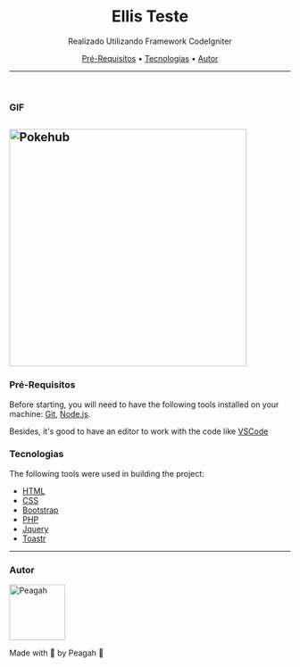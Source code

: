 <h1 align="center">Ellis Teste</h1>

<p align="center">Realizado Utilizando Framework CodeIgniter</p>

<p align="center">
 <a href="#pre-requisitos">Pré-Requisitos</a> •
 <a href="#tecnologias">Tecnologias</a> •
 <a href="#autor">Autor</a>
</p>

---

<br>

### GIF

<h2>
  <img alt="Pokehub" title="Register" src="Github/gitRegister.gif" height="425" />
</h2>

### Pré-Requisitos

Before starting, you will need to have the following tools installed on your machine:
[Git](https://git-scm.com), [Node.js](https://nodejs.org/en/).

Besides, it's good to have an editor to work with the code like [VSCode](https://code.visualstudio.com/)

### Tecnologias

The following tools were used in building the project:

- [HTML](https://developer.mozilla.org/pt-BR/docs/Web/HTML)
- [CSS](https://developer.mozilla.org/pt-BR/docs/Web/CSS)
- [Bootstrap](https://getbootstrap.com)
- [PHP](https://developer.mozilla.org/pt-BR/docs/Glossary/PHP)
- [Jquery](https://jquery.com)
- [Toastr](https://github.com/CodeSeven/toastr)
---

### Autor

<img alt="Peagah" title="Peagah" src="https://avatars.githubusercontent.com/u/105545343?s=400&u=7bdea01d63265349adcf159e74bf7e77160db9f8&v=4" height="100" width="100" />

Made with 💜 by Peagah 👋
